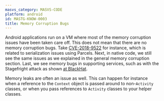 ```yaml
---
masvs_category: MASVS-CODE
platform: android
id: MASTG-KNOW-0003
title: Memory Corruption Bugs
---
```


Android applications run on a VM where most of the memory corruption issues have been taken care off. This does not mean that there are no memory corruption bugs. Take [CVE-2018-9522](https://cve.mitre.org/cgi-bin/cvename.cgi?name=CVE-2018-9522 "CVE in StatsLogEventWrapper") for instance, which is related to serialization issues using Parcels. Next, in native code, we still see the same issues as we explained in the general memory corruption section. Last, we see memory bugs in supporting services, such as with the Stagefright attack as shown [at BlackHat](https://www.blackhat.com/docs/us-15/materials/us-15-Drake-Stagefright-Scary-Code-In-The-Heart-Of-Android.pdf "Stagefright").

Memory leaks are often an issue as well. This can happen for instance when a reference to the `Context` object is passed around to non-`Activity` classes, or when you pass references to `Activity` classes to your helper classes.
